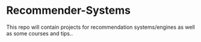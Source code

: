 # Recommender-Systems


This repo will contain projects for recommendation systems/engines as well as some courses and tips..
